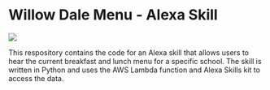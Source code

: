 <h1>Willow Dale Menu - Alexa Skill</h1> <img src="https://i.imgur.com/I4EbBQV.png"/>

This respository contains the code for an Alexa skill that allows users to hear the current breakfast and lunch menu for a specific school. The skill is written in Python and uses the AWS Lambda function and Alexa Skills kit to access the data.
